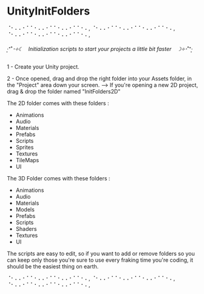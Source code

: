 # UnityInitFolders

⠈⠂⠄⠄⠂⠁⠁⠂⠄⠄⠂⠁⠁⠂⠄⠄⠂⠁⠁⠂⠄, ⠈⠂⠄⠄⠂⠁⠁⠂⠄⠄⠂⠁⠁⠂⠄⠄⠂⠁⠁⠂⠄, ⠈⠂⠄⠄⠂⠁⠁⠂⠄⠄⠂⠁⠁⠂⠄⠄⠂⠁⠁⠂⠄,

‧͙⁺˚*･༓☾　Initialization scripts to start your projects a little bit faster　☽༓･*˚⁺‧͙

1 - Create your Unity project.

2 - Once opened, drag and drop the right folder into your Assets folder, in the "Project" area down your screen.
    --> If you're opening a new 2D project, drag & drop the folder named "InitFolders2D"

The 2D folder comes with these folders : 
  - Animations
  - Audio
  - Materials
  - Prefabs
  - Scripts
  - Sprites
  - Textures
  - TileMaps
  - UI

The 3D Folder comes with these folders : 
  - Animations
  - Audio
  - Materials
  - Models
  - Prefabs
  - Scripts
  - Shaders
  - Textures
  - UI

The scripts are easy to edit, 
so if you want to add or remove folders so you can keep only 
those you're sure to use every fraking time you're coding, 
it should be the easiest thing on earth. 

⠈⠂⠄⠄⠂⠁⠁⠂⠄⠄⠂⠁⠁⠂⠄⠄⠂⠁⠁⠂⠄, ⠈⠂⠄⠄⠂⠁⠁⠂⠄⠄⠂⠁⠁⠂⠄⠄⠂⠁⠁⠂⠄, ⠈⠂⠄⠄⠂⠁⠁⠂⠄⠄⠂⠁⠁⠂⠄⠄⠂⠁⠁⠂⠄, 

